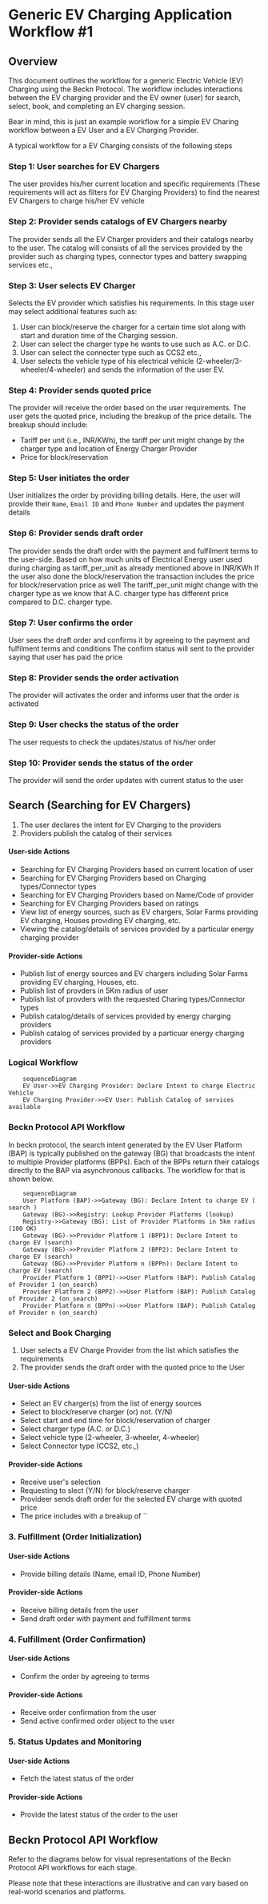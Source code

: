 # Generic EV Charging Application Workflow #1

## Overview
This document outlines the workflow for a generic Electric Vehicle (EV) Charging using the Beckn Protocol. The workflow includes interactions between the EV charging provider and the EV owner (user) for search, select, book, and completing an EV charging session.

Bear in mind, this is just an example workflow for a simple EV Charing workflow between a EV User and a EV Charging Provider.

A typical workflow for a EV Charging consists of the following steps

### Step 1: User searches for EV Chargers
The user provides his/her current location and specific requirements (These requirements will act as filters for EV Charging Providers) to find the nearest EV Chargers to charge his/her EV vehicle

### Step 2: Provider sends catalogs of EV Chargers nearby
The provider sends all the EV Charger providers and their catalogs nearby to the user.
The catalog will consists of all the services provided by the provider such as charging types, connector types and battery swapping services etc.,

### Step 3: User selects EV Charger
Selects the EV provider which satisfies his requirements.
In this stage user may select additional features such as:
1. User can block/reserve the charger for a certain time slot along with start and duration time of the Charging session.
2. User can select the charger type he wants to use such as A.C. or D.C.
3. User can select the connecter type such as CCS2 etc.,
4. User selects the vehicle type of his electrical vehicle (2-wheeler/3-wheeler/4-wheeler) and sends the information of the user EV.

### Step 4: Provider sends quoted price
The provider will receive the order based on the user requirements.
The user gets the quoted price, including the breakup of the price details.
The breakup should include:
  - Tariff per unit (i.e., INR/KWh), the tariff per unit might change by the charger type and location of Energy Charger Provider
  - Price for block/reservation

### Step 5: User initiates the order
User initializes the order by providing billing details. 
Here, the user will provide their `Name`, `Email ID` and `Phone Number` and updates the payment details

### Step 6: Provider sends draft order
The provider sends the draft order with the payment and fulfilment terms to the user-side.
Based on how much units of Electrical Energy user used during charging as tariff_per_unit as already mentioned above in INR/KWh
If the user also done the block/reservation the transaction includes the price for block/reservation price as well 
The tariff_per_unit might change with the charger type as we know that A.C. charger type has different price compared to D.C. charger type.

### Step 7: User confirms the order
User sees the draft order and confirms it by agreeing to the payment and fulfilment terms and conditions
The confirm status will sent to the provider saying that user has paid the price

### Step 8: Provider sends the order activation
The provider will activates the order and informs user that the order is activated

### Step 9: User checks the status of the order
The user requests to check the updates/status of his/her order

### Step 10: Provider sends the status of the order
The provider will send the order updates with current status to the user

## Search (Searching for EV Chargers)
1. The user declares the intent for EV Charging to the providers
2. Providers publish the catalog of their services

#### User-side Actions
- Searching for EV Charging Providers based on current location of user
- Searching for EV Charging Providers based on Charging types/Connector types
- Searching for EV Charging Providers based on Name/Code of provider
- Searching for EV Charging Providers based on ratings
- View list of energy sources, such as EV chargers, Solar Farms providing EV charging, Houses providing EV charging, etc.
- Viewing the catalog/details of services provided by a particular energy charging provider

#### Provider-side Actions
- Publish list of energy sources and EV chargers including Solar Farms providing EV charging, Houses, etc.
- Publish list of provders in 5Km radius of user
- Publish list of provders with the requested Charing types/Connector types
- Publish catalog/details of services provided by energy charging providers
- Publish catalog of services provided by a particuar energy charging providers
  
### Logical Workflow
```mermaid
    sequenceDiagram
    EV User->>EV Charging Provider: Declare Intent to charge Electric Vehicle
    EV Charging Provider->>EV User: Publish Catalog of services available
```
### Beckn Protocol API Workflow
In beckn protocol, the search intent generated by the EV User Platform (BAP) is typically published on the gateway (BG) that broadcasts the intent to multiple Provider platforms (BPPs). Each of the BPPs return their catalogs directly to the BAP via asynchronous callbacks. The workflow for that is shown below.
```mermaid
    sequenceDiagram
    User Platform (BAP)->>Gateway (BG): Declare Intent to charge EV ( search )
    Gateway (BG)->>Registry: Lookup Provider Platforms (lookup)
    Registry->>Gateway (BG): List of Provider Platforms in 5km radius (100 OK)
    Gateway (BG)->>Provider Platform 1 (BPP1): Declare Intent to charge EV (search)
    Gateway (BG)->>Provider Platform 2 (BPP2): Declare Intent to charge EV (search)
    Gateway (BG)->>Provider Platform n (BPPn): Declare Intent to charge EV (search)
    Provider Platform 1 (BPP1)->>User Platform (BAP): Publish Catalog of Provider 1 (on_search)
    Provider Platform 2 (BPP2)->>User Platform (BAP): Publish Catalog of Provider 2 (on_search)
    Provider Platform n (BPPn)->>User Platform (BAP): Publish Catalog of Provider n (on_search)
```
### Select and Book Charging
1. User selects a EV Charge Provider from the list which satisfies the requirements
2. The provider sends the draft order with the quoted price to the User
   
#### User-side Actions
- Select an EV charger(s) from the list of energy sources
- Select to block/reserve charger (or) not. (Y/N) 
- Select start and end time for block/reservation of charger
- Select charger type (A.C. or D.C.)
- Select vehicle type (2-wheeler, 3-wheeler, 4-wheeler)
- Select Connector type (CCS2, etc.,)

#### Provider-side Actions
- Receive user's selection
- Requesting to slect (Y/N) for block/reserve charger
- Provideer sends draft order for the selected EV charge with quoted price
- The price includes with a breakup of ``

### 3. Fulfillment (Order Initialization)

#### User-side Actions

- Provide billing details (Name, email ID, Phone Number)

#### Provider-side Actions

- Receive billing details from the user
- Send draft order with payment and fulfillment terms

### 4. Fulfillment (Order Confirmation)

#### User-side Actions

- Confirm the order by agreeing to terms

#### Provider-side Actions

- Receive order confirmation from the user
- Send active confirmed order object to the user

### 5. Status Updates and Monitoring

#### User-side Actions

- Fetch the latest status of the order

#### Provider-side Actions

- Provide the latest status of the order to the user

## Beckn Protocol API Workflow

Refer to the diagrams below for visual representations of the Beckn Protocol API workflows for each stage.

Please note that these interactions are illustrative and can vary based on real-world scenarios and platforms.
